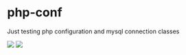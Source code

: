 # php-conf
Just testing php configuration and mysql connection classes

<a href="https://scrutinizer-ci.com/g/acidvertigo/php-conf/?branch=master"><img src="https://scrutinizer-ci.com/g/acidvertigo/php-conf/badges/quality-score.png?b=master" ></a>
<a href="https://travis-ci.org/acidvertigo/php-conf"><img src="https://travis-ci.org/acidvertigo/php-conf.svg?branch=master" ></a>
